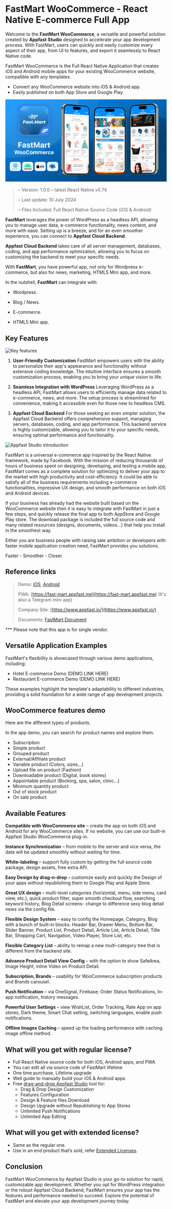 # FastMart WooCommerce - React Native E-commerce Full App

Welcome to the **FastMart WooCommerce**, a versatile and powerful solution created by **Appfast Studio** designed to accelerate your app development process. With FastMart, users can quickly and easily customize every aspect of their app, from UI to features, and export it seamlessly to React Native code.

FastMart WooCommerce is the Full React Native Application that creates iOS and Android mobile apps for your existing WooCommerce website, compatible with any templates.

* Convert any WooCommerce website into iOS & Android app.
* Easily published on both App Store and Google Play.

![FastMart WooCommerce - React Native E-commerce Full App - 1](../../static/img/envato/Inline%20Preview%20590x300.jpg)

> – Version: 1.0.0 – latest React Native v0.74
>
> – Last update: 10 July 2024
>
> – Files Included: Full React Native Source Code (iOS & Android)

**FastMart** leverages the power of WordPress as a headless API, allowing you to manage user data, e-commerce functionality, news content, and more with ease. Setting up is a breeze, and for an even smoother experience, you can connect to **Appfast Cloud Backend**.

**Appfast Cloud Backend** takes care of all server management, databases, coding, and app performance optimization, allowing you to focus on customizing the backend to meet your specific needs.

With **FastMart**, you have powerful app, not only for Wordpress e-commerce, but also for news, marketing, HTML5 Mini app, and more.

In the nutshell, **FastMart** can integrate with:

* Wordpress.

* Blog / News.

* E-commerce.

* HTML5 Mini app.

## Key Features

![Key features](../../static/img/envato/DesignDes2.jpg)

1. **User-Friendly Customization**
  FastMart empowers users with the ability to personalize their app's appearance and functionality without extensive coding knowledge. The intuitive interface ensures a smooth customization process, enabling you to bring your unique vision to life.

1. **Seamless Integration with WordPress**
  Leveraging WordPress as a headless API, FastMart allows users to efficiently manage data related to e-commerce, news, and more. The setup process is streamlined for convenience, making it accessible even for those new to headless CMS.

1. **Appfast Cloud Backend**
  For those seeking an even simpler solution, the Appfast Cloud Backend offers comprehensive support, managing servers, databases, coding, and app performance. This backend service is highly customizable, allowing you to tailor it to your specific needs, ensuring optimal performance and functionality.

![Appfast Studio introduction](../../static/img/envato/DesignDes1.jpg)

FastMart is a universal e-commerce app inspired by the React Native framework, made by Facebook. With the mission of reducing thousands of hours of business spent on designing, developing, and testing a mobile app, FastMart comes as a complete solution for optimizing to deliver your app to the market with high productivity and cost-efficiency. It could be able to satisfy all of the business requirements including e-commerce functionalities, impressive UX design, and smooth performance on both iOS and Android devices.

If your business has already had the website built based on the WooCommerce website then it is easy to integrate with FastMart in just a few steps, and quickly release the final app to both AppStore and Google Play store. The download package is included the full source code and many related resources (designs, documents, videos…) that help you install in the smoothest way.

Either you are business people with raising sale ambition or developers with faster mobile application creation need, FastMart provides you solutions.

Faster - Smoother - Closer.

## Reference links

> Demo: [iOS](https://apps.apple.com/vn/app/appfast-studio/id1614592863), [Android](https://play.google.com/store/apps/details?id=io.appfast.studio)
>
> PWA: [https://fast-mart.appfast.me](https://fast-mart.appfast.me) (It's also a Telegram mini app)
>
> Company Site: [https://www.appfast.io/](https://www.appfast.io/)
>
> Documents: [FastMart Document](https://docs.appfast.io/blog/envato/appfast-store-docs)

*** Please note that this app is for single vendor.

## Versatile Application Examples

FastMart's flexibility is showcased through various demo applications, including:

* Hotel E-commerce Demo (DEMO LINK HERE)
* Restaurant E-commerce Demo (DEMO LINK HERE)

These examples highlight the template's adaptability to different industries, providing a solid foundation for a wide range of app development projects.

## WooCommerce features demo

Here are the different types of products.

In the app demo, you can search for product names and explore them.

* Subscription
* Simple product
* Grouped product
* External/Affiliate product
* Variable product (Colors, sizes...)
* Upload file on product (Fashion)
* Downloadable product (Digital, book stores)
* Appointable product (Booking, spa, salon, clinic...)
* Minimum quantity product
* Out of stock product
* On sale product

## Available Features

**Compatible with WooCommerce site** – create the app on both iOS and Android for any WooCommerce sites. If no website, you can use our built-in Appfast Studio WooCommerce plug-in.

**Instance Synchronization** – from mobile to the server and vice versa, the data will be updated smoothly without waiting for time.

**White-labeling** – support fully custom by getting the full source code package, design assets, free extra API.

**Easy Design by drag-n-drop** – customize easily and quickly the Design of your apps without republishing them to Google Play and Apple Store.

**Great UX design** – multi-level categories (horizontal, menu, side menu, card view, etc.), quick product filter, super smooth checkout flow, searching keyword history, Blog Detail screens- change to difference sexy blog detail news via the config file.

**Flexible Design System** – easy to config the Homepage, Category, Blog with a bunch of built-in blocks: Header Bar, Drawer Menu, Bottom Bar, Slider Banner, Product List, Product Detail, Article List, Article Detail, Title Bar, Shopping Cart, Navigation, Video Player, Store List, etc.

**Flexible Category List** – ability to remap a new multi-category tree that is different from the backend site.

**Advance Product Detail View Config** – with the option to show SafeArea, Image Height, inline Video on Product Detail.

**Subscription, Brands** – usability for WooCommerce subscription products and Brands carousel.

**Push Notification** – via OneSignal, Firebase; Order Status Notifications, In-app notification, history messages.

**Powerful User Settings** – view WishList, Order Tracking, Rate App on app stores, Dark theme, Smart Chat setting, switching languages, enable push notifications.

**Offline Images Caching** – speed up the loading performance with caching image offline method.

## What will you get with regular license?

* Full React Native source code for both iOS, Android apps, and PWA
* You can edit all via source code of FastMart lifetime
* One time purchase, Lifetime upgrade
* Well guide to manually build your iOS & Android apps
* Free [drag-and-drop Appfast Studio](https://www.appfast.io/) tool for:
  * Drag & Drop Design Customization
  * Features Configuration
  * Design & Feature files Download
  * Design Upgrade without Republishing to App Stores
  * Unlimited Push Notifications
  * Unlimited App Editing

## What will you get with extended license?

* Same as the regular one.
* Use in an end product that’s sold, refer [Extended Licenses](https://codecanyon.net/licenses/standard).

## Conclusion

FastMart WooCommerce by Appfast Studio is your go-to solution for rapid, customizable app development. Whether you opt for WordPress integration or the robust Appfast Cloud Backend, FastMart ensures your app has the features and performance needed to succeed. Explore the potential of FastMart and elevate your app development journey today.
